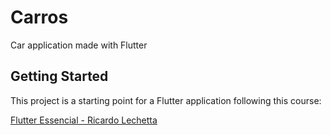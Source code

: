 # Carros

Car application made with Flutter

## Getting Started

This project is a starting point for a Flutter application following this course:

[Flutter Essencial - Ricardo Lechetta](https://www.udemy.com/course/flutter-essencial/)


